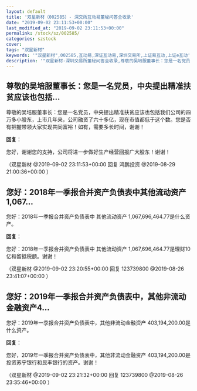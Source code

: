 ```yaml
---
layout: default
title: '双星新材（002585）- 深交所互动易董秘问答全收录'
date: "2019-09-02 23:11:53+00:00"
last_modified_at: "2019-09-02 23:11:53+00:00"
permalink: /stock/sz/002585/
categories: szstock
cover: 
tags: "双星新材"
keywords: '"双星新材",002585,互动易,深证互动易,深圳交易所,上证易互动,上证e互动'
description: '"双星新材-深圳交易所董秘问答全收录,尊敬的吴培服董事长：您是一名党员，中央提出精准扶贫应该也包括我们公司的四万多小股东，上市几年来，公司融资了六十多亿，现在市值都低于这个数。您是否有把握带领大家实现共同富裕！如有，需要多长时间，谢谢！"'
---
```


## 尊敬的吴培服董事长：您是一名党员，中央提出精准扶贫应该也包括...

尊敬的吴培服董事长：您是一名党员，中央提出精准扶贫应该也包括我们公司的四万多小股东，上市几年来，公司融资了六十多亿，现在市值都低于这个数。您是否有把握带领大家实现共同富裕！如有，需要多长时间，谢谢！

**回复**：

您好，谢谢您的支持，公司将进一步做好生产经营回报广大股东！谢谢！ 

（双星新材  @2019-09-02 23:11:53+00:00 回复 鸿鹏投资  @2019-08-29 21:00:36+00:00 ）

## 您好：2018年一季报合并资产负债表中其他流动资产1,067...

您好：2018年一季报合并资产负债表中  其他流动资产 1,067,696,464.77是什么资产。

**回复**：

您好：2018年一季报合并资产负债表中 其他流动资产 1,067,696,464.77是理财10亿和留抵税额。谢谢！ 

（双星新材  @2019-09-02 23:20:55+00:00 回复 123739800  @2019-08-26 23:41:07+00:00 ）

## 您好：2019年一季报合并资产负债表中，其他非流动金融资产4...

您好：2019年一季报合并资产负债表中，其他非流动金融资产 403,194,200.00是什么资产。

**回复**：

您好，2019年一季报合并资产负债表中，其他非流动金融资产 403,194,200.00是投资苏宁银行和民丰银行的资产。谢谢！ 

（双星新材  @2019-09-02 23:21:32+00:00 回复 123739800  @2019-08-26 23:35:46+00:00 ）

